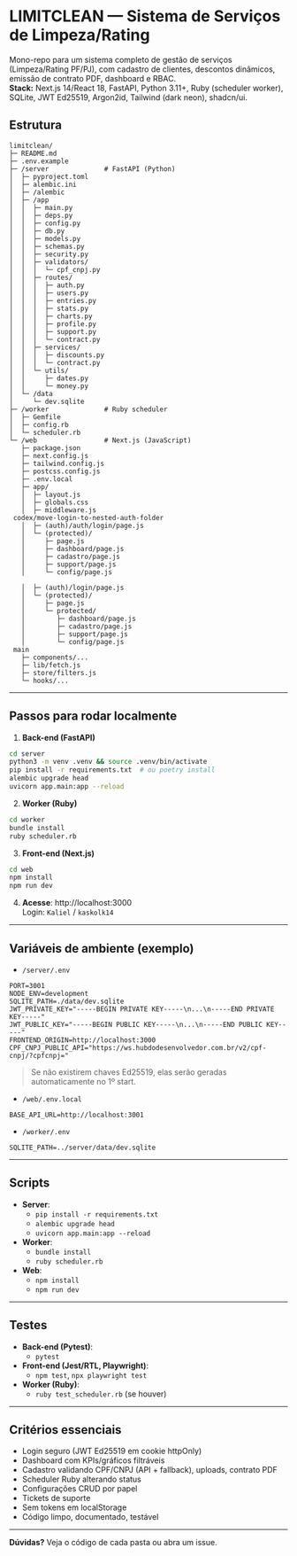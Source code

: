 # LIMITCLEAN — Sistema de Serviços de Limpeza/Rating

Mono-repo para um sistema completo de gestão de serviços (Limpeza/Rating PF/PJ), com cadastro de clientes, descontos dinâmicos, emissão de contrato PDF, dashboard e RBAC.  
**Stack:** Next.js 14/React 18, FastAPI, Python 3.11+, Ruby (scheduler worker), SQLite, JWT Ed25519, Argon2id, Tailwind (dark neon), shadcn/ui.

## Estrutura

```
limitclean/
├─ README.md
├─ .env.example
├─ /server              # FastAPI (Python)
│  ├─ pyproject.toml
│  ├─ alembic.ini
│  ├─ /alembic
│  ├─ /app
│  │  ├─ main.py
│  │  ├─ deps.py
│  │  ├─ config.py
│  │  ├─ db.py
│  │  ├─ models.py
│  │  ├─ schemas.py
│  │  ├─ security.py
│  │  ├─ validators/
│  │  │  └─ cpf_cnpj.py
│  │  ├─ routes/
│  │  │  ├─ auth.py
│  │  │  ├─ users.py
│  │  │  ├─ entries.py
│  │  │  ├─ stats.py
│  │  │  ├─ charts.py
│  │  │  ├─ profile.py
│  │  │  ├─ support.py
│  │  │  └─ contract.py
│  │  ├─ services/
│  │  │  ├─ discounts.py
│  │  │  └─ contract.py
│  │  └─ utils/
│  │     ├─ dates.py
│  │     └─ money.py
│  └─ /data
│     └─ dev.sqlite
├─ /worker              # Ruby scheduler
│  ├─ Gemfile
│  ├─ config.rb
│  └─ scheduler.rb
└─ /web                 # Next.js (JavaScript)
   ├─ package.json
   ├─ next.config.js
   ├─ tailwind.config.js
   ├─ postcss.config.js
   ├─ .env.local
   ├─ app/
   │  ├─ layout.js
   │  ├─ globals.css
   │  ├─ middleware.js
 codex/move-login-to-nested-auth-folder
   │  ├─ (auth)/auth/login/page.js
   │  └─ (protected)/
   │     ├─ page.js
   │     ├─ dashboard/page.js
   │     ├─ cadastro/page.js
   │     ├─ support/page.js
   │     └─ config/page.js

   │  ├─ (auth)/login/page.js
   │  └─ (protected)/
   │     ├─ page.js
   │     └─ protected/
   │        ├─ dashboard/page.js
   │        ├─ cadastro/page.js
   │        ├─ support/page.js
   │        └─ config/page.js
 main
   ├─ components/...
   ├─ lib/fetch.js
   ├─ store/filters.js
   └─ hooks/...
```

---

## Passos para rodar localmente

1. **Back-end (FastAPI)**
```bash
cd server
python3 -m venv .venv && source .venv/bin/activate
pip install -r requirements.txt  # ou poetry install
alembic upgrade head
uvicorn app.main:app --reload
```

2. **Worker (Ruby)**
```bash
cd worker
bundle install
ruby scheduler.rb
```

3. **Front-end (Next.js)**
```bash
cd web
npm install
npm run dev
```

4. **Acesse**: http://localhost:3000  
Login: `Kaliel` / `kaskolk14`

---

## Variáveis de ambiente (exemplo)

- `/server/.env`
```
PORT=3001
NODE_ENV=development
SQLITE_PATH=./data/dev.sqlite
JWT_PRIVATE_KEY="-----BEGIN PRIVATE KEY-----\n...\n-----END PRIVATE KEY-----"
JWT_PUBLIC_KEY="-----BEGIN PUBLIC KEY-----\n...\n-----END PUBLIC KEY-----"
FRONTEND_ORIGIN=http://localhost:3000
CPF_CNPJ_PUBLIC_API="https://ws.hubdodesenvolvedor.com.br/v2/cpf-cnpj/?cpfcnpj="
```
> Se não existirem chaves Ed25519, elas serão geradas automaticamente no 1º start.

- `/web/.env.local`
```
BASE_API_URL=http://localhost:3001
```

- `/worker/.env`
```
SQLITE_PATH=../server/data/dev.sqlite
```

---

## Scripts

- **Server**:  
  - `pip install -r requirements.txt`  
  - `alembic upgrade head`  
  - `uvicorn app.main:app --reload`
- **Worker**:  
  - `bundle install`  
  - `ruby scheduler.rb`
- **Web**:  
  - `npm install`  
  - `npm run dev`

---

## Testes

- **Back-end (Pytest)**:  
  - `pytest`
- **Front-end (Jest/RTL, Playwright)**:  
  - `npm test`, `npx playwright test`
- **Worker (Ruby)**:  
  - `ruby test_scheduler.rb` (se houver)

---

## Critérios essenciais

- Login seguro (JWT Ed25519 em cookie httpOnly)
- Dashboard com KPIs/gráficos filtráveis
- Cadastro validando CPF/CNPJ (API + fallback), uploads, contrato PDF
- Scheduler Ruby alterando status
- Configurações CRUD por papel
- Tickets de suporte
- Sem tokens em localStorage
- Código limpo, documentado, testável

---

**Dúvidas?** Veja o código de cada pasta ou abra um issue.